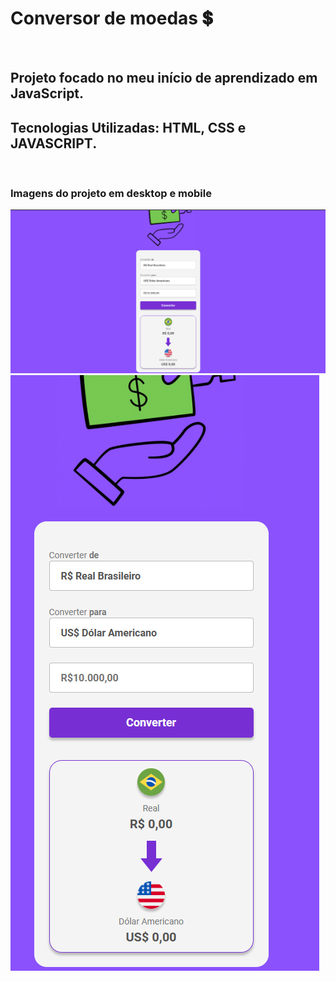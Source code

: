 <h1>Conversor de moedas 💲</h1>
<br>
<h2>Projeto focado no meu início de aprendizado em JavaScript.</h2>

<h2>Tecnologias Utilizadas: HTML, CSS e JAVASCRIPT.</h2>
<br>

<h3>Imagens do projeto em desktop e mobile</h3>

<img src="https://github.com/GustavoLuna87/Conversor-de-Moedas/blob/main/assets/Desktop.png?raw=true">
<img src="https://github.com/GustavoLuna87/Conversor-de-Moedas/blob/main/assets/Mobile.png?raw=true">
